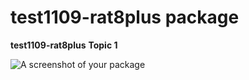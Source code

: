 # test1109-rat8plus package

**test1109-rat8plus**
**Topic 1**

![A screenshot of your package](https://f.cloud.github.com/assets/69169/2290250/c35d867a-a017-11e3-86be-cd7c5bf3ff9b.gif)
